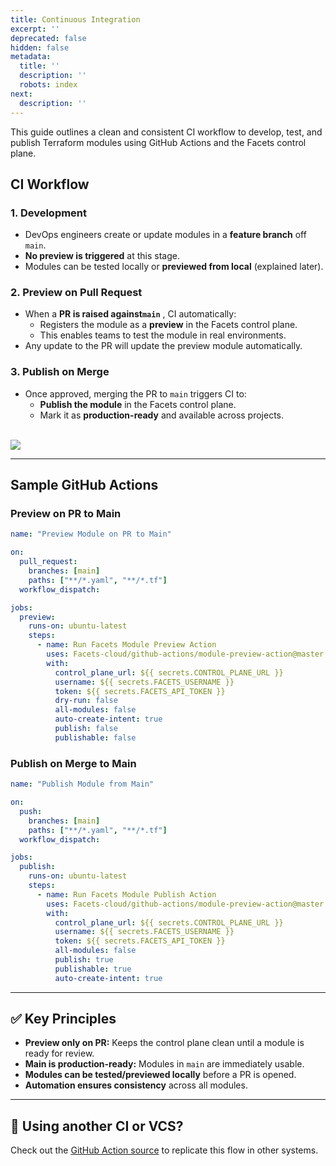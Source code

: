 ```yaml
---
title: Continuous Integration
excerpt: ''
deprecated: false
hidden: false
metadata:
  title: ''
  description: ''
  robots: index
next:
  description: ''
---
```

This guide outlines a clean and consistent CI workflow to develop, test, and publish Terraform modules using GitHub Actions and the Facets control plane.

## CI Workflow

### 1. Development

* DevOps engineers create or update modules in a **feature branch** off `main`.
* **No preview is triggered** at this stage.
* Modules can be tested locally or **previewed from local** (explained later).

### 2. Preview on Pull Request

* When a **PR is raised against`main`** , CI automatically:
  * Registers the module as a **preview** in the Facets control plane.
  * This enables teams to test the module in real environments.
* Any update to the PR will update the preview module automatically.

### 3. Publish on Merge

* Once approved, merging the PR to `main` triggers CI to:
  * **Publish the module** in the Facets control plane.
  * Mark it as **production-ready** and available across projects.

<br />

<Image align="center" src="https://files.readme.io/6c3225ad276e2ed9d04277822f2e901593fec95fd0bdfeaed18f8613817ad767-Screenshot_2025-04-11_at_12.39.46_AM.png" />

***

## Sample GitHub Actions

### Preview on PR to Main

```yaml
name: "Preview Module on PR to Main"

on:
  pull_request:
    branches: [main]
    paths: ["**/*.yaml", "**/*.tf"]
  workflow_dispatch:

jobs:
  preview:
    runs-on: ubuntu-latest
    steps:
      - name: Run Facets Module Preview Action
        uses: Facets-cloud/github-actions/module-preview-action@master
        with:
          control_plane_url: ${{ secrets.CONTROL_PLANE_URL }}
          username: ${{ secrets.FACETS_USERNAME }}
          token: ${{ secrets.FACETS_API_TOKEN }}
          dry-run: false
          all-modules: false
          auto-create-intent: true
          publish: false
          publishable: false
```

### Publish on Merge to Main

```yaml
name: "Publish Module from Main"

on:
  push:
    branches: [main]
    paths: ["**/*.yaml", "**/*.tf"]
  workflow_dispatch:

jobs:
  publish:
    runs-on: ubuntu-latest
    steps:
      - name: Run Facets Module Publish Action
        uses: Facets-cloud/github-actions/module-preview-action@master
        with:
          control_plane_url: ${{ secrets.CONTROL_PLANE_URL }}
          username: ${{ secrets.FACETS_USERNAME }}
          token: ${{ secrets.FACETS_API_TOKEN }}
          all-modules: false
          publish: true
          publishable: true
          auto-create-intent: true
```

***

## ✅ Key Principles

* **Preview only on PR:** Keeps the control plane clean until a module is ready for review.
* **Main is production-ready:** Modules in `main` are immediately usable.
* **Modules can be tested/previewed locally** before a PR is opened.
* **Automation ensures consistency** across all modules.

***

## 🔗 Using another CI or VCS?

Check out the [GitHub Action source](https://github.com/Facets-cloud/github-actions/tree/master/module-preview-action) to replicate this flow in other systems.